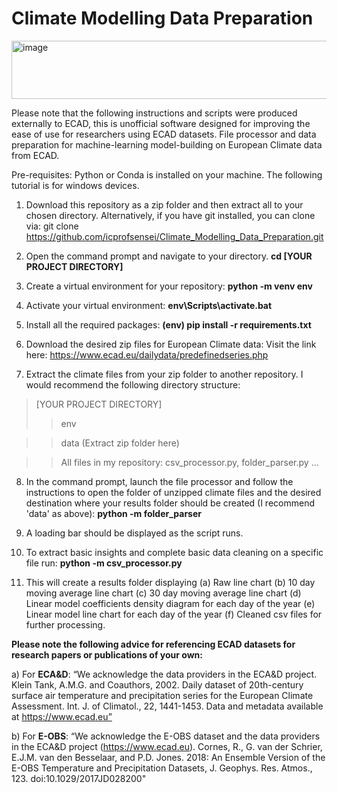 # Climate Modelling Data Preparation
<img width="652" height="93" alt="image" src="https://github.com/user-attachments/assets/bc9d535c-0ff2-4ede-962e-772eeb9ae526" />


Please note that the following instructions and scripts were produced externally to ECAD, this is unofficial software designed for improving the ease of use for researchers using ECAD datasets.
File processor and data preparation for machine-learning model-building on European Climate data from ECAD. 

Pre-requisites: Python or Conda is installed on your machine. The following tutorial is for windows devices.

1) Download this repository as a zip folder and then extract all to your chosen directory. Alternatively, if you have git installed, you can clone via: 
git clone https://github.com/icprofsensei/Climate_Modelling_Data_Preparation.git

2) Open the command prompt and navigate to your directory.
**cd [YOUR PROJECT DIRECTORY]**

3) Create a virtual environment for your repository:
**python -m venv env**

4) Activate your virtual environment:
**env\Scripts\activate.bat**

5) Install all the required packages:
**(env) pip install -r requirements.txt**

6) Download the desired zip files for European Climate data:
Visit the link here: https://www.ecad.eu/dailydata/predefinedseries.php

7) Extract the climate files from your zip folder to another repository. I would recommend the following directory structure:
>[YOUR PROJECT DIRECTORY]
>>env


>>data (Extract zip folder here)


>>All files in my repository: csv_processor.py, folder_parser.py ...

8) In the command prompt, launch the file processor and follow the instructions to open the folder of unzipped climate files and the desired destination where your results folder should be created (I recommend 'data' as above):
**python -m folder_parser**

9) A loading bar should be displayed as the script runs.

10) To extract basic insights and complete basic data cleaning on a specific file run:
**python -m csv_processor.py**

11) This will create a results folder displaying (a) Raw line chart (b) 10 day moving average line chart (c) 30 day moving average line chart (d) Linear model coefficients density diagram for each day of the year (e) Linear model line chart for each day of the year (f) Cleaned csv files for further processing.


**Please note the following advice for referencing ECAD datasets for research papers or publications of your own:**


a) For **ECA&D**:
“We acknowledge the data providers in the ECA&D project.
Klein Tank, A.M.G. and Coauthors, 2002. Daily dataset of 20th-century surface air
temperature and precipitation series for the European Climate Assessment. Int. J. of Climatol.,
22, 1441-1453.
Data and metadata available at https://www.ecad.eu”


b) For **E-OBS**:
“We acknowledge the E-OBS dataset and the data providers in the ECA&D project
(https://www.ecad.eu).
Cornes, R., G. van der Schrier, E.J.M. van den Besselaar, and P.D. Jones. 2018: An Ensemble
Version of the E-OBS Temperature and Precipitation Datasets, J. Geophys. Res. Atmos., 123.
doi:10.1029/2017JD028200"
